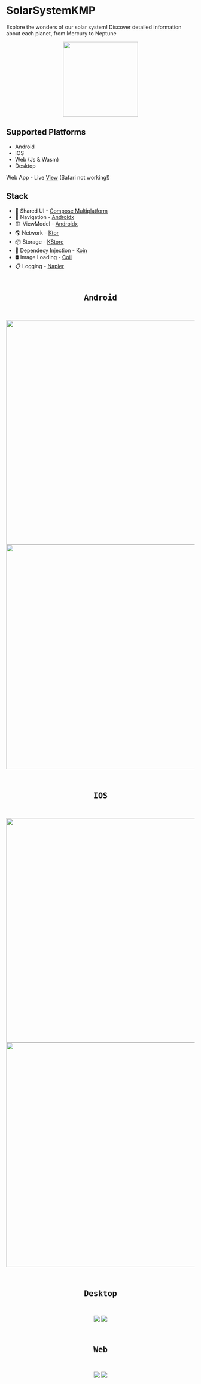<H1>SolarSystemKMP</H1>

Explore the wonders of our solar system! Discover detailed information about each planet, from Mercury to Neptune

<p align="center">
  <img src="readme-images/banner/solar_system.png" height=200>
</p>

## Supported Platforms
- Android
- IOS
- Web (Js & Wasm)
- Desktop

Web App - Live [View](https://ismai117.github.io/SolarSystemKMP/) (Safari not working!)

## Stack
- 🍎 Shared UI - [Compose Multiplatform](https://github.com/JetBrains/compose-multiplatform)
- 🚏 Navigation - [Androidx](https://www.jetbrains.com/help/kotlin-multiplatform-dev/compose-navigation-routing.html#sample-project)
- 🏗 ViewModel - [Androidx](https://touchlab.co/kmp-viewmodel)
- 🌎 Network - [Ktor](https://github.com/ktorio/ktor)
- 📦 Storage - [KStore](https://github.com/xxfast/KStore)
- 💉 Dependecy Injection - [Koin](https://github.com/InsertKoinIO/koin)
- 🛢 Image Loading - [Coil](https://github.com/coil-kt/coil)
- 📋 Logging - [Napier](https://github.com/AAkira/Napier)

##

<pre>
<h2 align="center">Android</h2>
</pre>
<p align="center">
  <img src="readme-images/android/planets.png" height=600>
  <img src="readme-images/android/planet-detail.png" height=600>
</p>
<pre>  
<h2 align="center">IOS</h2>
</pre>
<p align="center">
  <img src="readme-images/ios/planets.png" height=600>
  <img src="readme-images/ios/planet-detail.png" height=600>
</p>
<pre> 
<h2 align="center">Desktop</h2>
</pre>
<p align="center">
  <img src="readme-images/desktop/planets.png">
  <img src="readme-images/desktop/planet-detail.png">
</p>
<pre> 
<h2 align="center">Web</h2>
</pre>
<p align="center">
  <img src="readme-images/web/planets.png">
  <img src="readme-images/web/planet-detail.png">
</p>
